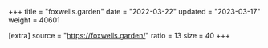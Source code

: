 +++
title = "foxwells.garden"
date = "2022-03-22"
updated = "2023-03-17"
weight = 40601

[extra]
source = "https://foxwells.garden/"
ratio = 13
size = 40
+++
